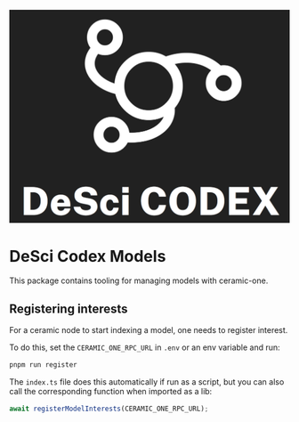 ![DeSci Codex logotype](/codex.png)
# DeSci Codex Models

This package contains tooling for managing models with ceramic-one.

## Registering interests
For a ceramic node to start indexing a model, one needs to register interest.

To do this, set the `CERAMIC_ONE_RPC_URL` in `.env` or an env variable and run:
```bash
pnpm run register
```

The `index.ts` file does this automatically if run as a script, but you can also call
the corresponding function when imported as a lib:
```ts
await registerModelInterests(CERAMIC_ONE_RPC_URL);
```